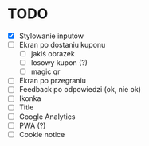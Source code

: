 # TODO
* [x] Stylowanie inputów
* [ ] Ekran po dostaniu kuponu
  * [ ] jakiś obrazek
  * [ ] losowy kupon (?)
  * [ ] magic qr

* [ ] Ekran po przegraniu
* [ ] Feedback po odpowiedzi (ok, nie ok)
* [ ] Ikonka
* [ ] Title
* [ ] Google Analytics
* [ ] PWA (?)
* [ ] Cookie notice
